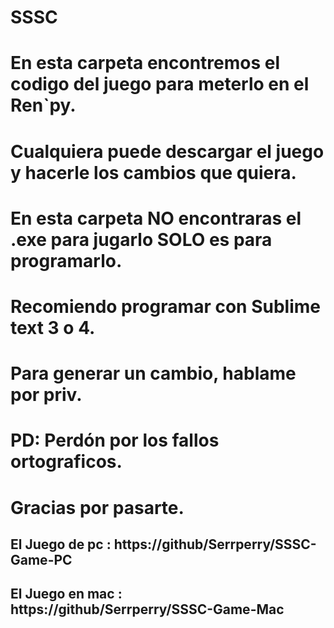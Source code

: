 # SSSC
# En esta carpeta encontremos el codigo del juego para meterlo en el Ren`py.
# Cualquiera puede descargar el juego y hacerle los cambios que quiera.
# En esta carpeta NO encontraras el .exe para jugarlo SOLO es para programarlo.
# 
# Recomiendo programar con Sublime text 3 o 4.
# Para generar un cambio, hablame por priv.
# PD: Perdón por los fallos ortograficos.
# Gracias por pasarte.
## El Juego de pc : https://github/Serrperry/SSSC-Game-PC
## El Juego en mac : https://github/Serrperry/SSSC-Game-Mac

